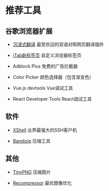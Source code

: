 # 推荐工具

## 谷歌浏览器扩展

- [沉浸式翻译](https://immersivetranslate.com) 最受欢迎的双语对照网页翻译插件

- [iTab新标签页](https://itab.link) 自定义浏览器标签页

- Adblock Plus 免费的广告拦截器

- Color Picker 颜色选择器（包含渐变色）

- Vue.js devtools Vue调试工具

- React Developer Tools React调试工具

## 软件

- [XShell](https://www.xshell.com/zh/xshell) 业界最强大的SSH客户机

- [Bandizip](https://www.bandisoft.com/bandizip) 压缩工具
 
## 其他

- [TinyPNG](https://tinify.cn) 压缩图片

- [Recompressor](https://zh.recompressor.com) 最优图像优化

